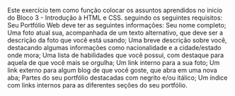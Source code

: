  Este exercício tem como função colocar os assuntos aprendidos no inicio do Bloco 3 - Introdução à HTML e CSS. seguindo os seguintes requisitos:
Seu Portfólio Web deve ter as seguintes informações:
Seu nome completo;
Uma foto atual sua, acompanhada de um texto alternativo, que deve ser a descrição da foto que você está usando;
Uma breve descrição sobre você, destacando algumas informações como nacionalidade e a cidade/estado onde mora;
Uma lista de habilidades que você possui, com destaque para aquela de que você mais se orgulha;
Um link interno para a sua foto;
Um link externo para algum blog de que você goste, que abra em uma nova aba;
Partes do seu portfólio destacadas com negrito e/ou itálico;
Um índice com links internos para as diferentes seções do seu portfólio.
